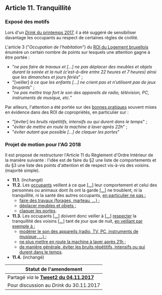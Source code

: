 ## Article 11. Tranquillité

### Exposé des motifs

Lors d'un [*Drink* du printemps 2017](https://bobjr-1.github.io/Temp/Revue_ROI/Earlier_Drinks.html), il a été suggéré de sensibiliser davantage les occupants au respect de certaines règles de civilité.

L'article 3 ("*Occupation de l'habitation*") du [ROI du Logement bruxellois](https://bobjr-1.github.io/Temp/Revue_ROI/ROI_Logement_Bxl_2016.pdf) énumère un certain nombre de points sur lesquels une attention gagne à être portée :  

* "*ne pas faire de travaux et [...] ne pas déplacer des meubles et objets durant la soirée et la nuit (c’est-à-dire entre 22 heures et 7 heures) ainsi que les dimanches et jours fériés*" ;  
* "[veiller] *à ce que les enfants [...] ne crient pas et n’utilisent pas de jeux bruyants*" ;
* "*ne pas mettre trop fort le son des appareils de radio, télévision, PC, instruments de musique, etc.*"

Par ailleurs, l'attention a été portée sur des [bonnes pratiques](https://www.evernote.com/shard/s122/sh/4ccb85a6-b820-4148-be43-e1a0a6867fff/f1fcfeace8e6cb783dd2de4e13dd0ec9) souvent mises en évidence dans des ROI de copropriétés, en particulier sur : 

 * "[éviter] *les bruits répétitifs, intensifs ou qui durent dans le temps*" ;  
 * "*éviter de mettre en route la machine à laver après 22h*" ;  
 * "*éviter autant que possible [...] de claquer les portes*"

### Projet de motion pour l'AG 2018

Il est proposé de restructurer l'Article 11 du Règlement d'Ordre Intérieur de la manière suivante : l'idée est de faire du §2 une liste de comportements et du §3 une liste des points d'attention et de respect vis-à-vis des voisins.  (majorité simple).

* **11.1.** (inchangé)  
* **11.2.** Les <u>occupants</u> veillent à ce que <u>[...]</u> leur comportement et celui des personnes ou animaux dont ils ont la garde <u>[...]</u> ne troublent, ni la tranquillité, ni la santé des autres occupants, <u>en particulier ne pas :  
  * faire des travaux (forages, marteau, ...) ;  
  * déplacer meubles et objets ;  
  * claquer les portes</u>.  
* **11.3.** Les occupants  <u>[...]</u>  doivent donc veiller à  <u>[...]</u> <u>respecter</u> la tranquillité des voisins  <u>[...]</u>  tant de jour que de nuit, <u>en veillant par exemple à :  
  * modérer le son des appareils (radio, TV, PC, instruments de musique, ...) ;  
  * ne plus mettre en route la machine à laver après 21h ;  
  * de manière générale, éviter les bruits répétitifs, intensifs ou qui durent dans le temps</u>.  
* **11.4.** (inchangé)

| Statut de l'amendement |
| --- |
| Partagé *via* le [**Tweet2 du 04.11.2017**](https://twitter.com/brab80webscom/status/926913650195038219) |
| Pour discussion au *Drink* du 30.11.2017 |


